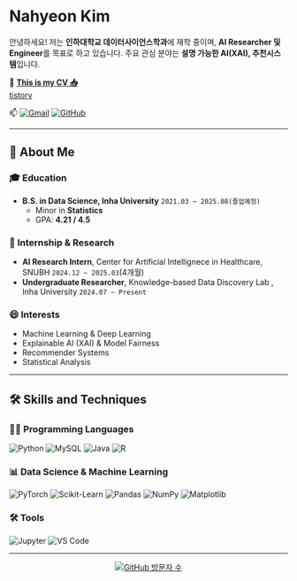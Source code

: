 # Nahyeon Kim  
안녕하세요! 저는 **인하대학교 데이터사이언스학과**에 재학 중이며, **AI Researcher 및 Engineer**를 목표로 하고 있습니다. 주요 관심 분야는 **설명 가능한 AI(XAI), 추천시스템**입니다.  

📄 **[This is my CV 📥](link)**    
[tistory](https://itdatascience.tistory.com/)

📫  [![Gmail](https://img.shields.io/badge/Gmail-EA4335?style=round-square&logo=gmail&logoColor=white)](mailto:na02string@gmail.com)  <!--[![LinkedIn](https://img.shields.io/badge/LinkedIn-0A66C2?style=round-square&logo=linkedin&logoColor=white)](https://www.linkedin.com/in/%EB%82%98%ED%98%84-%EA%B9%80-228b3031a/)-->  [![GitHub](https://img.shields.io/badge/GitHub-181717?style=round-square&logo=github&logoColor=white)](https://github.com/na02string)  <!--[![Tistory Blog](https://img.shields.io/badge/Tistory-000000?style=round-square&logo=tistory&logoColor=white)](https://itdatascience.tistory.com/)  -->

---

## 🔭 About Me 
### 🎓 **Education**  
- **B.S. in Data Science, Inha University** `2021.03 ~ 2025.08(졸업예정)`
  - Minor in **Statistics**
  - GPA: **4.21 / 4.5**
    
### 💼 **Internship & Research**  
- **AI Research Intern**, Center for Artificial Intellignece in Healthcare, SNUBH `2024.12 ~ 2025.03`(4개월)
- **Undergraduate Researcher**,  Knowledge-based Data Discovery Lab , Inha University `2024.07 ~ Present`

### 😄 **Interests**  
- Machine Learning & Deep Learning    
- Explainable AI (XAI) & Model Fairness  
- Recommender Systems
- Statistical Analysis

---

## 🛠 Skills and Techniques  

### 👨‍💻 Programming Languages  
![Python](https://img.shields.io/badge/Python-3776AB?style=round-square&logo=python&logoColor=white)  ![MySQL](https://img.shields.io/badge/MySQL-4479A1?style=round-square&logo=mysql&logoColor=white)  ![Java](https://img.shields.io/badge/Java-f89820?style=round-square&logo=Java&logoColor=white)  ![R](https://img.shields.io/badge/R-276DC3?style=round-square&logo=r&logoColor=white)  

### 📊 Data Science & Machine Learning  
![PyTorch](https://img.shields.io/badge/PyTorch-EE4C2C?style=round-square&logo=pytorch&logoColor=white)  ![Scikit-Learn](https://img.shields.io/badge/Scikit--Learn-F7931E?style=round-square&logo=scikitlearn&logoColor=white)  ![Pandas](https://img.shields.io/badge/Pandas-150458?style=round-square&logo=pandas&logoColor=white)  ![NumPy](https://img.shields.io/badge/NumPy-013243?style=round-square&logo=numpy&logoColor=white)  ![Matplotlib](https://img.shields.io/badge/Matplotlib-11557C?style=round-square&logo=plotly&logoColor=white)  

### 🛠 Tools  
![Jupyter](https://img.shields.io/badge/Jupyter-F37626?style=round-square&logo=jupyter&logoColor=white)  ![VS Code](https://img.shields.io/badge/VSCode-007ACC?style=round-square&logo=visualstudiocode&logoColor=white)  

---

<div align="center">
  <a href="https://github.com/na02string">
    <img src="https://komarev.com/ghpvc/?username=na02string&color=blueviolet" alt="GitHub 방문자 수" />
  </a>
</div>


